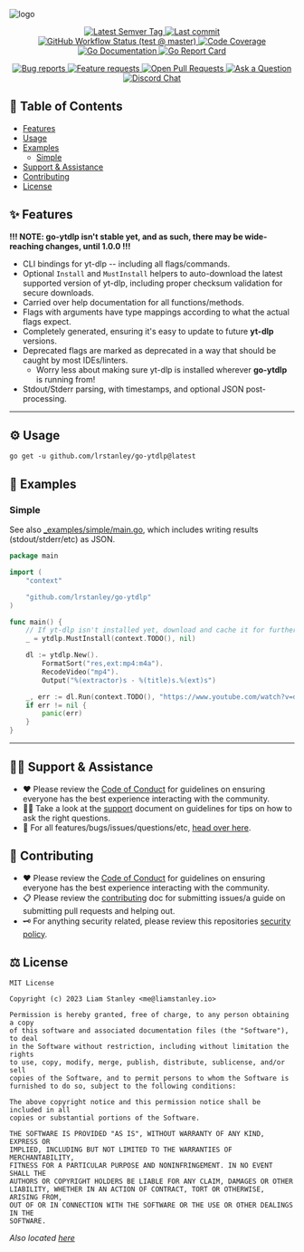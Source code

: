 <!-- template:define:options
{
  "nodescription": true
}
-->
![logo](https://liam.sh/-/gh/svg/lrstanley/go-ytdlp?layout=left&icon=logos%3Ayoutube-icon&icon.height=70&font=1.2&bg=geometric&bgcolor=rgba%2833%2C+33%2C+33%2C+1%29)

<!-- template:begin:header -->
<!-- do not edit anything in this "template" block, its auto-generated -->

<p align="center">
  <a href="https://github.com/lrstanley/go-ytdlp/tags">
    <img title="Latest Semver Tag" src="https://img.shields.io/github/v/tag/lrstanley/go-ytdlp?style=flat-square">
  </a>
  <a href="https://github.com/lrstanley/go-ytdlp/commits/master">
    <img title="Last commit" src="https://img.shields.io/github/last-commit/lrstanley/go-ytdlp?style=flat-square">
  </a>


  <a href="https://github.com/lrstanley/go-ytdlp/actions?query=workflow%3Atest+event%3Apush">
    <img title="GitHub Workflow Status (test @ master)" src="https://img.shields.io/github/actions/workflow/status/lrstanley/go-ytdlp/test.yml?branch=master&label=test&style=flat-square">
  </a>

  <a href="https://codecov.io/gh/lrstanley/go-ytdlp">
    <img title="Code Coverage" src="https://img.shields.io/codecov/c/github/lrstanley/go-ytdlp/master?style=flat-square">
  </a>

  <a href="https://pkg.go.dev/github.com/lrstanley/go-ytdlp">
    <img title="Go Documentation" src="https://pkg.go.dev/badge/github.com/lrstanley/go-ytdlp?style=flat-square">
  </a>
  <a href="https://goreportcard.com/report/github.com/lrstanley/go-ytdlp">
    <img title="Go Report Card" src="https://goreportcard.com/badge/github.com/lrstanley/go-ytdlp?style=flat-square">
  </a>
</p>
<p align="center">
  <a href="https://github.com/lrstanley/go-ytdlp/issues?q=is:open+is:issue+label:bug">
    <img title="Bug reports" src="https://img.shields.io/github/issues/lrstanley/go-ytdlp/bug?label=issues&style=flat-square">
  </a>
  <a href="https://github.com/lrstanley/go-ytdlp/issues?q=is:open+is:issue+label:enhancement">
    <img title="Feature requests" src="https://img.shields.io/github/issues/lrstanley/go-ytdlp/enhancement?label=feature%20requests&style=flat-square">
  </a>
  <a href="https://github.com/lrstanley/go-ytdlp/pulls">
    <img title="Open Pull Requests" src="https://img.shields.io/github/issues-pr/lrstanley/go-ytdlp?label=prs&style=flat-square">
  </a>
  <a href="https://github.com/lrstanley/go-ytdlp/discussions/new?category=q-a">
    <img title="Ask a Question" src="https://img.shields.io/badge/support-ask_a_question!-blue?style=flat-square">
  </a>
  <a href="https://liam.sh/chat"><img src="https://img.shields.io/badge/discord-bytecord-blue.svg?style=flat-square" title="Discord Chat"></a>
</p>
<!-- template:end:header -->

<!-- template:begin:toc -->
<!-- do not edit anything in this "template" block, its auto-generated -->
## :link: Table of Contents

  - [Features](#sparkles-features)
  - [Usage](#gear-usage)
  - [Examples](#clap--examples)
    - [Simple](#simple)
  - [Support &amp; Assistance](#raising_hand_man-support--assistance)
  - [Contributing](#handshake-contributing)
  - [License](#balance_scale-license)
<!-- template:end:toc -->

## :sparkles: Features

**!!! NOTE: go-ytdlp isn't stable yet, and as such, there may be wide-reaching changes, until 1.0.0 !!!**

- CLI bindings for yt-dlp -- including all flags/commands.
- Optional `Install` and `MustInstall` helpers to auto-download the latest supported version of
  yt-dlp, including proper checksum validation for secure downloads.
- Carried over help documentation for all functions/methods.
- Flags with arguments have type mappings according to what the actual flags expect.
- Completely generated, ensuring it's easy to update to future **yt-dlp** versions.
- Deprecated flags are marked as deprecated in a way that should be caught by most IDEs/linters.
  - Worry less about making sure yt-dlp is installed wherever **go-ytdlp** is running from!
- Stdout/Stderr parsing, with timestamps, and optional JSON post-processing.

---

## :gear: Usage

<!-- template:begin:goget -->
<!-- do not edit anything in this "template" block, its auto-generated -->
```console
go get -u github.com/lrstanley/go-ytdlp@latest
```
<!-- template:end:goget -->

## :clap:  Examples

### Simple

See also [_examples/simple/main.go](./_examples/simple/main.go), which includes
writing results (stdout/stderr/etc) as JSON.

```go
package main

import (
	"context"

	"github.com/lrstanley/go-ytdlp"
)

func main() {
	// If yt-dlp isn't installed yet, download and cache it for further use.
	_ = ytdlp.MustInstall(context.TODO(), nil)

	dl := ytdlp.New().
		FormatSort("res,ext:mp4:m4a").
		RecodeVideo("mp4").
		Output("%(extractor)s - %(title)s.%(ext)s")

	_, err := dl.Run(context.TODO(), "https://www.youtube.com/watch?v=dQw4w9WgXcQ")
	if err != nil {
		panic(err)
	}
}
```

---

<!-- template:begin:support -->
<!-- do not edit anything in this "template" block, its auto-generated -->
## :raising_hand_man: Support & Assistance

* :heart: Please review the [Code of Conduct](.github/CODE_OF_CONDUCT.md) for
     guidelines on ensuring everyone has the best experience interacting with
     the community.
* :raising_hand_man: Take a look at the [support](.github/SUPPORT.md) document on
     guidelines for tips on how to ask the right questions.
* :lady_beetle: For all features/bugs/issues/questions/etc, [head over here](https://github.com/lrstanley/go-ytdlp/issues/new/choose).
<!-- template:end:support -->

<!-- template:begin:contributing -->
<!-- do not edit anything in this "template" block, its auto-generated -->
## :handshake: Contributing

* :heart: Please review the [Code of Conduct](.github/CODE_OF_CONDUCT.md) for guidelines
     on ensuring everyone has the best experience interacting with the
    community.
* :clipboard: Please review the [contributing](.github/CONTRIBUTING.md) doc for submitting
     issues/a guide on submitting pull requests and helping out.
* :old_key: For anything security related, please review this repositories [security policy](https://github.com/lrstanley/go-ytdlp/security/policy).
<!-- template:end:contributing -->

<!-- template:begin:license -->
<!-- do not edit anything in this "template" block, its auto-generated -->
## :balance_scale: License

```
MIT License

Copyright (c) 2023 Liam Stanley <me@liamstanley.io>

Permission is hereby granted, free of charge, to any person obtaining a copy
of this software and associated documentation files (the "Software"), to deal
in the Software without restriction, including without limitation the rights
to use, copy, modify, merge, publish, distribute, sublicense, and/or sell
copies of the Software, and to permit persons to whom the Software is
furnished to do so, subject to the following conditions:

The above copyright notice and this permission notice shall be included in all
copies or substantial portions of the Software.

THE SOFTWARE IS PROVIDED "AS IS", WITHOUT WARRANTY OF ANY KIND, EXPRESS OR
IMPLIED, INCLUDING BUT NOT LIMITED TO THE WARRANTIES OF MERCHANTABILITY,
FITNESS FOR A PARTICULAR PURPOSE AND NONINFRINGEMENT. IN NO EVENT SHALL THE
AUTHORS OR COPYRIGHT HOLDERS BE LIABLE FOR ANY CLAIM, DAMAGES OR OTHER
LIABILITY, WHETHER IN AN ACTION OF CONTRACT, TORT OR OTHERWISE, ARISING FROM,
OUT OF OR IN CONNECTION WITH THE SOFTWARE OR THE USE OR OTHER DEALINGS IN THE
SOFTWARE.
```

_Also located [here](LICENSE)_
<!-- template:end:license -->
